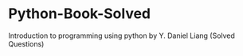 # Python-Book-Solved
Introduction to programming using python by Y. Daniel Liang (Solved Questions)
